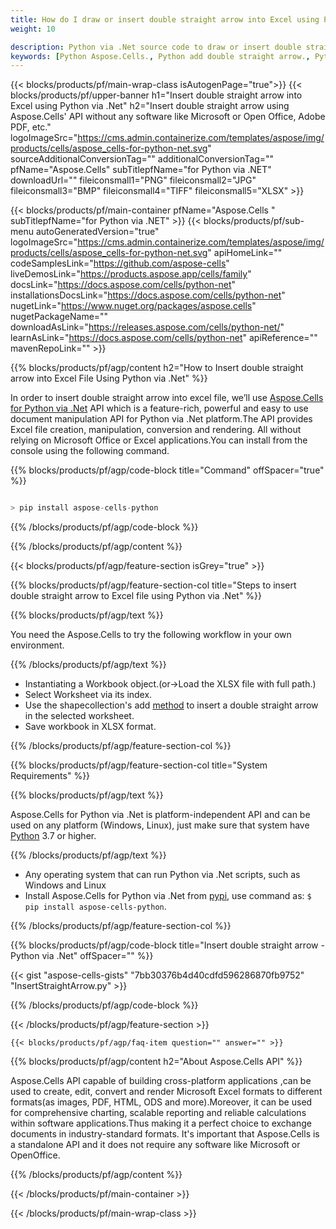 ```yaml
---
title: How do I draw or insert double straight arrow into Excel using Python via .Net
weight: 10

description: Python via .Net source code to draw or insert double straight arrow into Excel.
keywords: [Python Aspose.Cells., Python add double straight arrow., Python insert double straight arrow., Python create double straight arrow]
---
```


{{< blocks/products/pf/main-wrap-class isAutogenPage="true">}}
{{< blocks/products/pf/upper-banner h1="Insert double straight arrow into Excel using Python via .Net" h2="Insert double straight arrow using Aspose.Cells' API without any software like Microsoft or Open Office, Adobe PDF, etc." logoImageSrc="https://cms.admin.containerize.com/templates/aspose/img/products/cells/aspose_cells-for-python-net.svg" sourceAdditionalConversionTag="" additionalConversionTag="" pfName="Aspose.Cells" subTitlepfName="for Python via .NET" downloadUrl="" fileiconsmall1="PNG" fileiconsmall2="JPG" fileiconsmall3="BMP" fileiconsmall4="TIFF" fileiconsmall5="XLSX" >}}

{{< blocks/products/pf/main-container pfName="Aspose.Cells " subTitlepfName="for Python via .NET" >}}
{{< blocks/products/pf/sub-menu autoGeneratedVersion="true" logoImageSrc="https://cms.admin.containerize.com/templates/aspose/img/products/cells/aspose_cells-for-python-net.svg" apiHomeLink="" codeSamplesLink="https://github.com/aspose-cells" liveDemosLink="https://products.aspose.app/cells/family" docsLink="https://docs.aspose.com/cells/python-net" installationsDocsLink="https://docs.aspose.com/cells/python-net"  nugetLink="https://www.nuget.org/packages/aspose.cells" nugetPackageName="" downloadAsLink="https://releases.aspose.com/cells/python-net/" learnAsLink="https://docs.aspose.com/cells/python-net" apiReference="" mavenRepoLink="" >}}

{{% blocks/products/pf/agp/content h2="How to Insert double straight arrow into Excel File Using Python via .Net" %}}

 In order to insert double straight arrow into excel file, we’ll use
 [Aspose.Cells for Python via .Net](https://pypi.org/project/aspose-cells-python/) 
 API which is a feature-rich, powerful and easy to use document manipulation API for Python via .Net platform.The API provides Excel file creation, manipulation, conversion and rendering. All without relying on Microsoft Office or Excel applications.You can install from the console using the following command.

{{% blocks/products/pf/agp/code-block title="Command" offSpacer="true" %}}

```cs

> pip install aspose-cells-python

```

{{% /blocks/products/pf/agp/code-block %}}

{{% /blocks/products/pf/agp/content %}}

{{< blocks/products/pf/agp/feature-section isGrey="true" >}}

{{% blocks/products/pf/agp/feature-section-col title="Steps to insert double straight arrow to Excel file using Python via .Net" %}}

{{% blocks/products/pf/agp/text %}}

You need the Aspose.Cells to try the following workflow in your own environment.

{{% /blocks/products/pf/agp/text %}}

+  Instantiating a Workbook object.(or->Load the XLSX file with full path.)
+  Select Worksheet via its index.
+  Use the shapecollection's add [method](https://reference.aspose.com/cells/python-net/aspose.cells.drawing/shapecollection/add_line/) to insert a double straight arrow in the selected worksheet.
+  Save workbook in XLSX format.

{{% /blocks/products/pf/agp/feature-section-col %}}

{{% blocks/products/pf/agp/feature-section-col title="System Requirements" %}}

{{% blocks/products/pf/agp/text %}}

 Aspose.Cells for Python via .Net is platform-independent API and can be used on any platform (Windows, Linux), just make sure that system have [Python](https://www.python.org/downloads/) 3.7 or higher. 
 
{{% /blocks/products/pf/agp/text %}}

-  Any operating system that can run Python via .Net scripts, such as Windows and Linux
-  Install Aspose.Cells for Python via .Net from <a href="https://pypi.org/project/aspose-cells-python/">pypi</a>, use command as: <code>$ pip install aspose-cells-python</code>.

{{% /blocks/products/pf/agp/feature-section-col %}}

{{% blocks/products/pf/agp/code-block title="Insert double straight arrow - Python via .Net" offSpacer="" %}}

{{< gist "aspose-cells-gists" "7bb30376b4d40cdfd596286870fb9752" "InsertStraightArrow.py" >}}

{{% /blocks/products/pf/agp/code-block %}}

{{< /blocks/products/pf/agp/feature-section >}}

    {{< blocks/products/pf/agp/faq-item question="" answer="" >}}
 

<!-- aboutfile Starts -->

{{% blocks/products/pf/agp/content h2="About Aspose.Cells API" %}}

Aspose.Cells API capable of building cross-platform applications ,can be used to create, edit, convert and render Microsoft Excel formats to different formats(as images, PDF, HTML, ODS and more).Moreover, it can be used for comprehensive charting, scalable reporting and reliable calculations within software applications.Thus making it a perfect choice to exchange documents in industry-standard formats. It's important that Aspose.Cells is a standalone API and it does not require any software like Microsoft or OpenOffice.

{{% /blocks/products/pf/agp/content %}}



<!-- aboutfile Ends -->
<!--
{{< blocks/products/pf/agp/other-supported-section title="Other Supported Splitting Formats" subTitle="Using Python, One can also split large file into chunks of many other file formats including." >}}

{{< blocks/products/pf/agp/other-supported-section-item href="https://products.aspose.com/cells/net/splitter/ods/" name="ODS" description="OpenDocument Spreadsheet File" >}}
{{< blocks/products/pf/agp/other-supported-section-item href="https://products.aspose.com/cells/net/splitter/xls/" name="XLS" description="Excel Binary Format" >}}
{{< blocks/products/pf/agp/other-supported-section-item href="https://products.aspose.com/cells/net/splitter/xlsb/" name="XLSB" description="Binary Excel Workbook File" >}}
{{< blocks/products/pf/agp/other-supported-section-item href="https://products.aspose.com/cells/net/splitter/xlsm/" name="XLSM" description="Spreasheet File" >}}

{{< /blocks/products/pf/agp/other-supported-section >}}

-->

{{< /blocks/products/pf/main-container >}}
    
{{< /blocks/products/pf/main-wrap-class >}}
